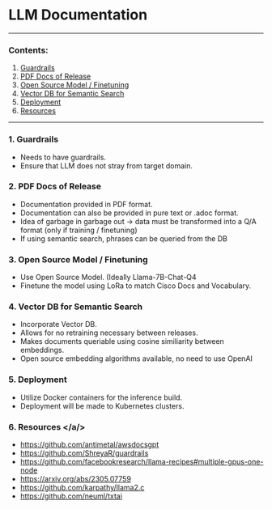 # LLM Documentation

---

### Contents:
1. [Guardrails](#guardrails)
2. [PDF Docs of Release](#pdf-docs-of-release)
3. [Open Source Model / Finetuning](#open-source-model--finetuning)
4. [Vector DB for Semantic Search](#vector-db-for-semantic-search)
5. [Deployment](#deployment)
6. [Resources](#resources)

---

### 1. Guardrails <a name="guardrails"></a>
- Needs to have guardrails.
- Ensure that LLM does not stray from target domain.

### 2. PDF Docs of Release <a name="pdf-docs-of-release"></a>
- Documentation provided in PDF format.
- Documentation can also be provided in pure text or .adoc format.
- Idea of garbage in garbage out -> data must be transformed into a Q/A format (only if training / finetuning)
- If using semantic search, phrases can be queried from the DB

### 3. Open Source Model / Finetuning <a name="open-source-model--finetuning"></a>
- Use Open Source Model. (Ideally Llama-7B-Chat-Q4
- Finetune the model using LoRa to match Cisco Docs and Vocabulary.

### 4. Vector DB for Semantic Search <a name="vector-db-for-semantic-search"></a>
- Incorporate Vector DB.
- Allows for no retraining necessary between releases.
- Makes documents queriable using cosine similiarity between embeddings.
- Open source embedding algorithms available, no need to use OpenAI

### 5. Deployment <a name="deployment"></a>
- Utilize Docker containers for the inference build.
- Deployment will be made to Kubernetes clusters.

### 6. Resources <a name="resources"></a/>
- https://github.com/antimetal/awsdocsgpt
- https://github.com/ShreyaR/guardrails
- https://github.com/facebookresearch/llama-recipes#multiple-gpus-one-node
- https://arxiv.org/abs/2305.07759
- https://github.com/karpathy/llama2.c
- https://github.com/neuml/txtai

